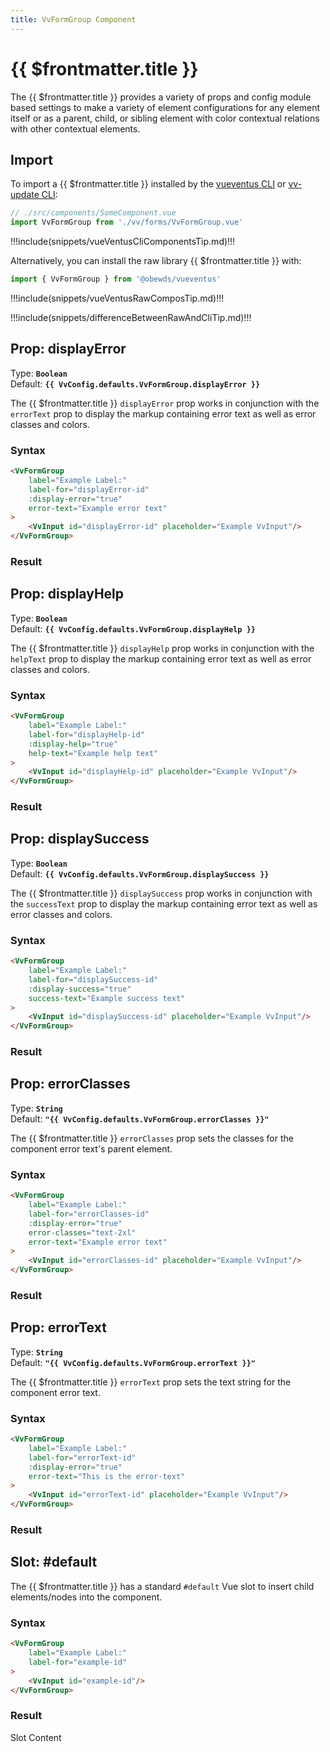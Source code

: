 ```yaml
---
title: VvFormGroup Component
---
```


<script setup>
    import DocsPackageVersion from '../../../src/views/compos/DocsPackageVersion.vue'
    import { VvFormGroup, VvInput } from '../../../src/index'
    import { VvConfig } from '../../../src/index'
</script>



# {{ $frontmatter.title }}

The {{ $frontmatter.title }} provides a variety of props and config module based settings to make a variety of element configurations for any element itself or as a parent, child, or sibling element with color contextual relations with other contextual elements.






## Import

To import a {{ $frontmatter.title }} installed by the [vueventus CLI](/guides/vueventus-cli) or [vv-update CLI](/guides/vv-update-cli):

```javascript
// ./src/components/SomeComponent.vue
import VvFormGroup from './vv/forms/VvFormGroup.vue'
```

!!!include(snippets/vueVentusCliComponentsTip.md)!!!

Alternatively, you can install the raw library {{ $frontmatter.title }} with:

```javascript
import { VvFormGroup } from '@obewds/vueventus'
```

!!!include(snippets/vueVentusRawComposTip.md)!!!

!!!include(snippets/differenceBetweenRawAndCliTip.md)!!!






## Prop: displayError

Type: **`Boolean`**  
Default: **`{{ VvConfig.defaults.VvFormGroup.displayError }}`**

The {{ $frontmatter.title }} `displayError` prop works in conjunction with the `errorText` prop to display the markup containing error text as well as error classes and colors.

### Syntax

```html
<VvFormGroup
    label="Example Label:"
    label-for="displayError-id"
    :display-error="true"
    error-text="Example error text"
>
    <VvInput id="displayError-id" placeholder="Example VvInput"/>
</VvFormGroup>
```

### Result

<div class="w-full pt-4">
    <VvFormGroup
        label="Example Label:"
        label-for="displayError-id"
        :display-error="true"
        error-text="Example error text"
    >
        <VvInput id="displayError-id" placeholder="Example VvInput"/>
    </VvFormGroup>
</div>






## Prop: displayHelp

Type: **`Boolean`**  
Default: **`{{ VvConfig.defaults.VvFormGroup.displayHelp }}`**

The {{ $frontmatter.title }} `displayHelp` prop works in conjunction with the `helpText` prop to display the markup containing error text as well as error classes and colors.

### Syntax

```html
<VvFormGroup
    label="Example Label:"
    label-for="displayHelp-id"
    :display-help="true"
    help-text="Example help text"
>
    <VvInput id="displayHelp-id" placeholder="Example VvInput"/>
</VvFormGroup>
```

### Result

<div class="w-full pt-4">
    <VvFormGroup
        label="Example Label:"
        label-for="displayHelp-id"
        :display-help="true"
        help-text="Example help text"
    >
        <VvInput id="displayHelp-id" placeholder="Example VvInput"/>
    </VvFormGroup>
</div>






## Prop: displaySuccess

Type: **`Boolean`**  
Default: **`{{ VvConfig.defaults.VvFormGroup.displaySuccess }}`**

The {{ $frontmatter.title }} `displaySuccess` prop works in conjunction with the `successText` prop to display the markup containing error text as well as error classes and colors.

### Syntax

```html
<VvFormGroup
    label="Example Label:"
    label-for="displaySuccess-id"
    :display-success="true"
    success-text="Example success text"
>
    <VvInput id="displaySuccess-id" placeholder="Example VvInput"/>
</VvFormGroup>
```

### Result

<div class="w-full pt-4">
    <VvFormGroup
        label="Example Label:"
        label-for="displaySuccess-id"
        :display-success="true"
        success-text="Example success text"
    >
        <VvInput id="displaySuccess-id" placeholder="Example VvInput"/>
    </VvFormGroup>
</div>






## Prop: errorClasses

Type: **`String`**  
Default: **`"{{ VvConfig.defaults.VvFormGroup.errorClasses }}"`**

The {{ $frontmatter.title }} `errorClasses` prop sets the classes for the component error text's parent element.

### Syntax

```html
<VvFormGroup
    label="Example Label:"
    label-for="errorClasses-id"
    :display-error="true"
    error-classes="text-2xl"
    error-text="Example error text"
>
    <VvInput id="errorClasses-id" placeholder="Example VvInput"/>
</VvFormGroup>
```

### Result

<div class="w-full pt-4">
    <VvFormGroup
        label="Example Label:"
        label-for="errorClasses-id"
        :display-error="true"
        error-classes="text-2xl"
        error-text="Example error text"
    >
        <VvInput id="errorClasses-id" placeholder="Example VvInput"/>
    </VvFormGroup>
</div>






## Prop: errorText

Type: **`String`**  
Default: **`"{{ VvConfig.defaults.VvFormGroup.errorText }}"`**

The {{ $frontmatter.title }} `errorText` prop sets the text string for the component error text.

### Syntax

```html
<VvFormGroup
    label="Example Label:"
    label-for="errorText-id"
    :display-error="true"
    error-text="This is the error-text"
>
    <VvInput id="errorText-id" placeholder="Example VvInput"/>
</VvFormGroup>
```

### Result

<div class="w-full pt-4">
    <VvFormGroup
        label="Example Label:"
        label-for="errorText-id"
        :display-error="true"
        error-text="This is the error-text"
    >
        <VvInput id="errorClasses-id" placeholder="Example VvInput"/>
    </VvFormGroup>
</div>










<!-- TODO: add docs for prop errorTextColor -->
<!-- TODO: add docs for prop helpClasses -->
<!-- TODO: add docs for prop helpText -->
<!-- TODO: add docs for prop helpTextColor -->
<!-- TODO: add docs for prop label -->
<!-- TODO: add docs for prop labelFor -->
<!-- TODO: add docs for prop labelClasses -->
<!-- TODO: add docs for prop labelTextColor -->
<!-- TODO: add docs for prop slotParentClasses -->
<!-- TODO: add docs for prop successClasses -->
<!-- TODO: add docs for prop successText -->
<!-- TODO: add docs for prop successTextColor -->
<!-- TODO: add docs for prop wrapperClasses -->











## Slot: #default

The {{ $frontmatter.title }} has a standard `#default` Vue slot to insert child elements/nodes into the component.

### Syntax

```html
<VvFormGroup
    label="Example Label:"
    label-for="example-id"
>
    <VvInput id="example-id"/>
</VvFormGroup>
```

### Result

<div class="w-full pt-4">
    <VvFormGroup>
        Slot <span class="text-red-500 dark:text-red-300">Content</span>
    </VvFormGroup>
</div>







<DocsPackageVersion/>


